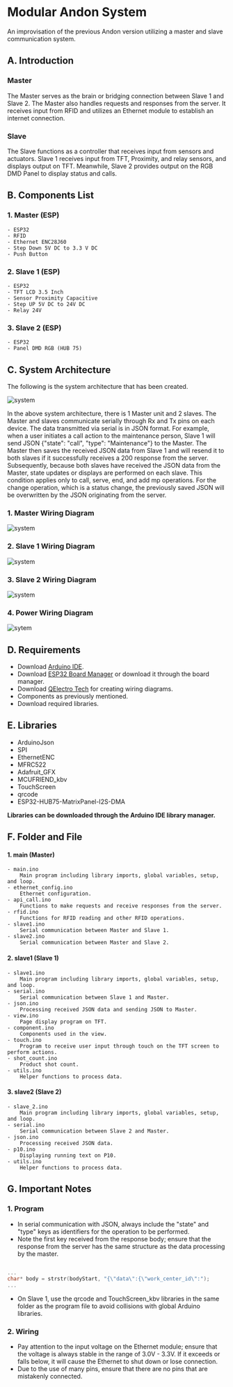 # Modular Andon System

An improvisation of the previous Andon version utilizing a master and slave communication system.

## A. Introduction

### Master

The Master serves as the brain or bridging connection between Slave 1 and Slave 2. The Master also handles requests and responses from the server. It receives input from RFID and utilizes an Ethernet module to establish an internet connection.

### Slave

The Slave functions as a controller that receives input from sensors and actuators. Slave 1 receives input from TFT, Proximity, and relay sensors, and displays output on TFT. Meanwhile, Slave 2 provides output on the RGB DMD Panel to display status and calls.

## B. Components List

### 1. Master (ESP)
    - ESP32
    - RFID
    - Ethernet ENC28J60
    - Step Down 5V DC to 3.3 V DC
    - Push Button

### 2. Slave 1 (ESP)
    - ESP32
    - TFT LCD 3.5 Inch
    - Sensor Proximity Capacitive
    - Step UP 5V DC to 24V DC
    - Relay 24V

### 3. Slave 2 (ESP)
    - ESP32
    - Panel DMD RGB (HUB 75)

## C. System Architecture

The following is the system architecture that has been created.

![system](/images/system_architecture.PNG)

In the above system architecture, there is 1 Master unit and 2 slaves. The Master and slaves communicate serially through Rx and Tx pins on each device. The data transmitted via serial is in JSON format. For example, when a user initiates a call action to the maintenance person, Slave 1 will send JSON {"state": "call", "type": "Maintenance"} to the Master. The Master then saves the received JSON data from Slave 1 and will resend it to both slaves if it successfully receives a 200 response from the server. Subsequently, because both slaves have received the JSON data from the Master, state updates or displays are performed on each slave. This condition applies only to call, serve, end, and add mp operations. For the change operation, which is a status change, the previously saved JSON will be overwritten by the JSON originating from the server.

### 1. Master Wiring Diagram

![system](/images/wiring_master.png)

### 2. Slave 1 Wiring Diagram

![system](/images/wiring_slave1.png)

### 3. Slave 2 Wiring Diagram

![system](/images/wiring_slave2.png)

### 4. Power Wiring Diagram

![sytem](/images/wiring_power.png)

## D. Requirements

- Download [Arduino IDE](https://www.arduino.cc/en/software).
- Download [ESP32 Board Manager](https://github.com/iotechbugs/esp32-arduino) or download it through the board manager.
- Download [QElectro Tech](https://qelectrotech.org/download.php) for creating wiring diagrams.
- Components as previously mentioned.
- Download required libraries.

## E. Libraries

- ArduinoJson
- SPI
- EthernetENC
- MFRC522
- Adafruit_GFX
- MCUFRIEND_kbv
- TouchScreen
- qrcode
- ESP32-HUB75-MatrixPanel-I2S-DMA

**Libraries can be downloaded through the Arduino IDE library manager.**

## F. Folder and File

#### 1. main (Master)
    - main.ino
        Main program including library imports, global variables, setup, and loop.
    - ethernet_config.ino
        Ethernet configuration.
    - api_call.ino
        Functions to make requests and receive responses from the server.
    - rfid.ino
        Functions for RFID reading and other RFID operations.
    - slave1.ino
        Serial communication between Master and Slave 1.
    - slave2.ino
        Serial communication between Master and Slave 2.

#### 2. slave1 (Slave 1)
    - slave1.ino
        Main program including library imports, global variables, setup, and loop.
    - serial.ino
        Serial communication between Slave 1 and Master.
    - json.ino
        Processing received JSON data and sending JSON to Master.
    - view.ino
        Page display program on TFT.
    - component.ino
        Components used in the view.
    - touch.ino
        Program to receive user input through touch on the TFT screen to perform actions.
    - shot_count.ino
        Product shot count.
    - utils.ino
        Helper functions to process data.

#### 3. slave2 (Slave 2)
    - slave_2.ino
        Main program including library imports, global variables, setup, and loop.
    - serial.ino
        Serial communication between Slave 2 and Master.
    - json.ino
        Processing received JSON data.
    - p10.ino
        Displaying running text on P10.
    - utils.ino
        Helper functions to process data.

## G. Important Notes

### 1. Program

- In serial communication with JSON, always include the "state" and "type" keys as identifiers for the operation to be performed.
- Note the first key received from the response body; ensure that the response from the server has the same structure as the data processing by the master.

```c++

...
char* body = strstr(bodyStart, "{\"data\":{\"work_center_id\":");
...

```

- On Slave 1, use the qrcode and TouchScreen_kbv libraries in the same folder as the program file to avoid collisions with global Arduino libraries.

### 2. Wiring

- Pay attention to the input voltage on the Ethernet module; ensure that the voltage is always stable in the range of 3.0V - 3.3V. If it exceeds or falls below, it will cause the Ethernet to shut down or lose connection.
- Due to the use of many pins, ensure that there are no pins that are mistakenly connected.
